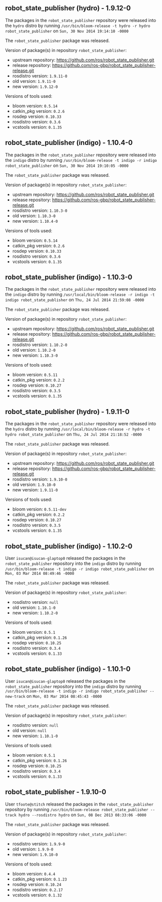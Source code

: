 ## robot_state_publisher (hydro) - 1.9.12-0

The packages in the `robot_state_publisher` repository were released into the `hydro` distro by running `/usr/bin/bloom-release -t hydro -r hydro robot_state_publisher` on `Sun, 30 Nov 2014 19:14:10 -0000`

The `robot_state_publisher` package was released.

Version of package(s) in repository `robot_state_publisher`:
- upstream repository: https://github.com/ros/robot_state_publisher.git
- release repository: https://github.com/ros-gbp/robot_state_publisher-release.git
- rosdistro version: `1.9.11-0`
- old version: `1.9.11-0`
- new version: `1.9.12-0`

Versions of tools used:
- bloom version: `0.5.14`
- catkin_pkg version: `0.2.6`
- rosdep version: `0.10.33`
- rosdistro version: `0.3.6`
- vcstools version: `0.1.35`


## robot_state_publisher (indigo) - 1.10.4-0

The packages in the `robot_state_publisher` repository were released into the `indigo` distro by running `/usr/bin/bloom-release -t indigo -r indigo robot_state_publisher` on `Sun, 30 Nov 2014 19:10:05 -0000`

The `robot_state_publisher` package was released.

Version of package(s) in repository `robot_state_publisher`:
- upstream repository: https://github.com/ros/robot_state_publisher.git
- release repository: https://github.com/ros-gbp/robot_state_publisher-release.git
- rosdistro version: `1.10.3-0`
- old version: `1.10.3-0`
- new version: `1.10.4-0`

Versions of tools used:
- bloom version: `0.5.14`
- catkin_pkg version: `0.2.6`
- rosdep version: `0.10.33`
- rosdistro version: `0.3.6`
- vcstools version: `0.1.35`


## robot_state_publisher (indigo) - 1.10.3-0

The packages in the `robot_state_publisher` repository were released into the `indigo` distro by running `/usr/local/bin/bloom-release -r indigo -t indigo robot_state_publisher` on `Thu, 24 Jul 2014 21:59:08 -0000`

The `robot_state_publisher` package was released.

Version of package(s) in repository `robot_state_publisher`:
- upstream repository: https://github.com/ros/robot_state_publisher.git
- release repository: https://github.com/ros-gbp/robot_state_publisher-release.git
- rosdistro version: `1.10.2-0`
- old version: `1.10.2-0`
- new version: `1.10.3-0`

Versions of tools used:
- bloom version: `0.5.11`
- catkin_pkg version: `0.2.2`
- rosdep version: `0.10.27`
- rosdistro version: `0.3.5`
- vcstools version: `0.1.35`


## robot_state_publisher (hydro) - 1.9.11-0

The packages in the `robot_state_publisher` repository were released into the `hydro` distro by running `/usr/local/bin/bloom-release -r hydro -t hydro robot_state_publisher` on `Thu, 24 Jul 2014 21:18:52 -0000`

The `robot_state_publisher` package was released.

Version of package(s) in repository `robot_state_publisher`:
- upstream repository: https://github.com/ros/robot_state_publisher.git
- release repository: https://github.com/ros-gbp/robot_state_publisher-release.git
- rosdistro version: `1.9.10-0`
- old version: `1.9.10-0`
- new version: `1.9.11-0`

Versions of tools used:
- bloom version: `0.5.11-dev`
- catkin_pkg version: `0.2.2`
- rosdep version: `0.10.27`
- rosdistro version: `0.3.5`
- vcstools version: `0.1.35`


## robot_state_publisher (indigo) - 1.10.2-0

User `isucan@isucan-glaptop0` released the packages in the `robot_state_publisher` repository into the `indigo` distro by running `/usr/bin/bloom-release -t indigo -r indigo robot_state_publisher` on `Mon, 03 Mar 2014 08:49:46 -0000`

The `robot_state_publisher` package was released.

Version of package(s) in repository `robot_state_publisher`:
- rosdistro version: `null`
- old version: `1.10.1-0`
- new version: `1.10.2-0`

Versions of tools used:
- bloom version: `0.5.1`
- catkin_pkg version: `0.1.26`
- rosdep version: `0.10.25`
- rosdistro version: `0.3.4`
- vcstools version: `0.1.33`


## robot_state_publisher (indigo) - 1.10.1-0

User `isucan@isucan-glaptop0` released the packages in the `robot_state_publisher` repository into the `indigo` distro by running `/usr/bin/bloom-release -t indigo -r indigo robot_state_publisher --new-track` on `Mon, 03 Mar 2014 08:45:43 -0000`

The `robot_state_publisher` package was released.

Version of package(s) in repository `robot_state_publisher`:
- rosdistro version: `null`
- old version: `null`
- new version: `1.10.1-0`

Versions of tools used:
- bloom version: `0.5.1`
- catkin_pkg version: `0.1.26`
- rosdep version: `0.10.25`
- rosdistro version: `0.3.4`
- vcstools version: `0.1.33`


## robot_state_publisher - 1.9.10-0

User `tfoote@stitch` released the packages in the `robot_state_publisher` repository by running `/usr/bin/bloom-release robot_state_publisher --track hydro --rosdistro hydro` on `Sun, 08 Dec 2013 08:33:06 -0000`

The `robot_state_publisher` package was released.

Version of package(s) in repository `robot_state_publisher`:
- rosdistro version: `1.9.9-0`
- old version: `1.9.9-0`
- new version: `1.9.10-0`

Versions of tools used:
- bloom version: `0.4.4`
- catkin_pkg version: `0.1.23`
- rosdep version: `0.10.24`
- rosdistro version: `0.2.17`
- vcstools version: `0.1.32`


